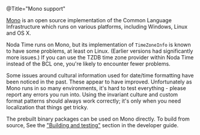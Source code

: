 @Title="Mono support"

[Mono](http://mono-project.com/) is an open source implementation of
the Common Language Infrastructure which runs on various platforms,
including Windows, Linux and OS X.

Noda Time runs on Mono, but its implementation of `TimeZoneInfo` is known to have
some problems, at least on Linux. (Earlier versions had significantly more issues.)
If you can use the TZDB time zone provider within Noda Time instead of the BCL one,
you're likely to encounter fewer problems.

Some issues around cultural information used for date/time formatting have been noticed 
in the past. These appear to have improved. Unfortunately as Mono runs in so many environments, it's
hard to test everything - please report any errors you run into. Using the invariant culture and
custom format patterns should always work correctly; it's only when you need localization that
things get tricky.

The prebuilt binary packages can be used on Mono directly. To build from source,
See the ["Building and testing"][building] section in the developer guide.

[building]: /developer/building
